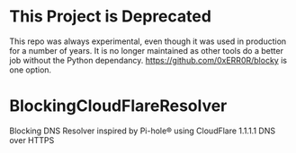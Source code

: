 # This Project is Deprecated
This repo was always experimental, even though it was used in production for a number of years.
It is no longer maintained as other tools do a better job without the Python dependancy.
https://github.com/0xERR0R/blocky is one option.

# BlockingCloudFlareResolver
Blocking DNS Resolver inspired by Pi-hole® using CloudFlare 1.1.1.1 DNS over HTTPS
